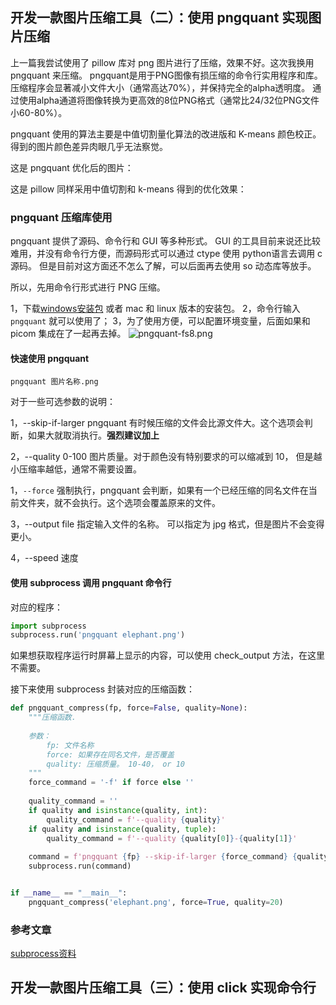 ## 开发一款图片压缩工具（二）：使用 pngquant 实现图片压缩 

上一篇我尝试使用了 pillow 库对 png 图片进行了压缩，效果不好。这次我换用 pngquant 来压缩。
pngquant是用于PNG图像有损压缩的命令行实用程序和库。压缩程序会显著减小文件大小（通常高达70%），并保持完全的alpha透明度。
通过使用alpha通道将图像转换为更高效的8位PNG格式（通常比24/32位PNG文件小60-80%）。

pngquant 使用的算法主要是中值切割量化算法的改进版和 K-means 颜色校正。得到的图片颜色差异肉眼几乎无法察觉。

这是 pngquant 优化后的图片：

这是 pillow 同样采用中值切割和 k-means 得到的优化效果：




### pngquant 压缩库使用

pngquant 提供了源码、命令行和 GUI 等多种形式。
GUI 的工具目前来说还比较难用，并没有命令行方便，而源码形式可以通过 ctype 使用 python语言去调用 c 源码。
但是目前对这方面还不怎么了解，可以后面再去使用 so 动态库等放手。

所以，先用命令行形式进行 PNG 压缩。

1，下载[windows安装包](https://pngquant.org/pngquant-windows.zip) 或者 mac 和 linux 版本的安装包。
2，命令行输入 `pngquant` 就可以使用了；
3，为了使用方便，可以配置环境变量，后面如果和 picom 集成在了一起再去掉。
![pngquant-fs8.png](https://i.loli.net/2020/04/24/JGkdOQ6VU2Fjbfa.png)


#### 快速使用 pngquant
```
pngquant 图片名称.png
```

对于一些可选参数的说明：

1，--skip-if-larger
pngquant 有时候压缩的文件会比源文件大。这个选项会判断，如果大就取消执行。**强烈建议加上**


2，--quality 0-100
图片质量。对于颜色没有特别要求的可以缩减到 10， 但是越小压缩率越低，通常不需要设置。

1，`--force`
强制执行，pngquant 会判断，如果有一个已经压缩的同名文件在当前文件夹，就不会执行。这个选项会覆盖原来的文件。




3，--output file
指定输入文件的名称。 可以指定为 jpg 格式，但是图片不会变得更小。

4，--speed 速度


#### 使用 subprocess 调用 pngquant 命令行 

对应的程序：
```python
import subprocess
subprocess.run('pngquant elephant.png')
```

如果想获取程序运行时屏幕上显示的内容，可以使用 check_output 方法，在这里不需要。


接下来使用 subprocess 封装对应的压缩函数：
```python
def pngquant_compress(fp, force=False, quality=None):
    """压缩函数.
    
    参数：
        fp: 文件名称
        force: 如果存在同名文件，是否覆盖
        quality: 压缩质量。 10-40， or 10
    """
    force_command = '-f' if force else ''
    
    quality_command = ''
    if quality and isinstance(quality, int):
        quality_command = f'--quality {quality}'
    if quality and isinstance(quality, tuple):
        quality_command = f'--quality {quality[0]}-{quality[1]}'
    
    command = f'pngquant {fp} --skip-if-larger {force_command} {quality_command}'
    subprocess.run(command)


if __name__ == "__main__":
    pngquant_compress('elephant.png', force=True, quality=20)
```


### 参考文章
[subprocess资料]()



## 开发一款图片压缩工具（三）：使用 click 实现命令行